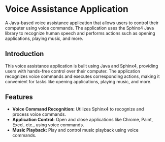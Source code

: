 # Voice Assistance Application

A Java-based voice assistance application that allows users to control their computer using voice commands. The application uses the Sphinx4 Java library to recognize human speech and performs actions such as opening applications, playing music, and more.

## Introduction

This voice assistance application is built using Java and Sphinx4, providing users with hands-free control over their computer. The application recognizes voice commands and executes corresponding actions, making it convenient for tasks like opening applications, playing music, and more.

## Features

- **Voice Command Recognition:** Utilizes Sphinx4 to recognize and process voice commands.
- **Application Control:** Open and close applications like Chrome, Paint, Excel, etc., using voice commands.
- **Music Playback:** Play and control music playback using voice commands.

